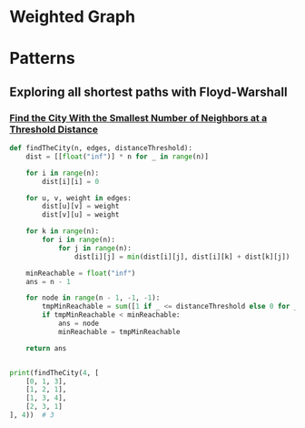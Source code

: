 # Weighted Graph
# Patterns
## Exploring all shortest paths with Floyd-Warshall
### [Find the City With the Smallest Number of Neighbors at a Threshold Distance](https://leetcode.com/problems/find-the-city-with-the-smallest-number-of-neighbors-at-a-threshold-distance/)
```python
def findTheCity(n, edges, distanceThreshold):
    dist = [[float("inf")] * n for _ in range(n)]

    for i in range(n):
        dist[i][i] = 0

    for u, v, weight in edges:
        dist[u][v] = weight
        dist[v][u] = weight

    for k in range(n):
        for i in range(n):
            for j in range(n):
                dist[i][j] = min(dist[i][j], dist[i][k] + dist[k][j])

    minReachable = float("inf")
    ans = n - 1

    for node in range(n - 1, -1, -1):
        tmpMinReachable = sum([1 if _ <= distanceThreshold else 0 for _ in dist[node]])
        if tmpMinReachable < minReachable:
            ans = node
            minReachable = tmpMinReachable

    return ans


print(findTheCity(4, [
    [0, 1, 3], 
    [1, 2, 1], 
    [1, 3, 4], 
    [2, 3, 1]
], 4))  # 3
```